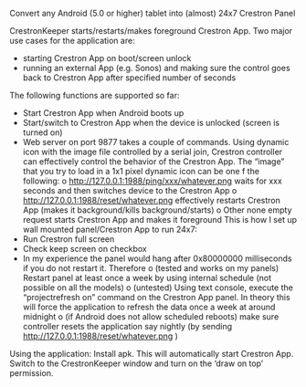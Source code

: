 Convert any Android (5.0 or higher) tablet into (almost) 24x7 Crestron Panel

CrestronKeeper starts/restarts/makes foreground Crestron App. Two major use cases for the application are:
-	starting Crestron App on boot/screen unlock
-	running an external App (e.g. Sonos) and making sure the control goes back to Crestron App after specified number of seconds

The following functions are supported so far:
-	Start Crestron App when Android boots up
-	Start/switch to Crestron App when the device is unlocked (screen is turned on)
-	Web server on port 9877 takes a couple of commands. Using dynamic icon with the image file controlled by a serial join, Crestron controller can effectively control the behavior of the Crestron App. The “image” that you try to load in a 1x1 pixel dynamic icon can be one f the following:
     o	http://127.0.0.1:1988/ping/xxx/whatever.png waits for xxx seconds and then switches device to the Crestron App
     o	http://127.0.0.1:1988/reset/whatever.png effectively restarts Crestron App (makes it background/kills background/starts)
     o	Other none empty request starts Crestron App and  makes it foreground
     This is how I set up wall mounted panel/Crestron App to run 24x7:
-	Run Crestron full screen
-	Check keep screen on checkbox
-	In my experience the panel would hang after 0x80000000 milliseconds if you do not restart it. Therefore
     o	(tested and works on my panels) Restart panel at least once a week by using internal schedule (not possible on all the models)
     o	(untested) Using text console, execute the “projectrefresh on” command on the Crestron App panel. In theory this will force the application to refresh the data once a week at around midnight
     o	(if Android does not allow scheduled reboots) make sure controller resets the application say nightly (by sending http://127.0.0.1:1988/reset/whatever.png )

Using the application:
Install apk. This will automatically start Crestron App. Switch to the CrestronKeeper window and turn on the ‘draw on top’ permission.
